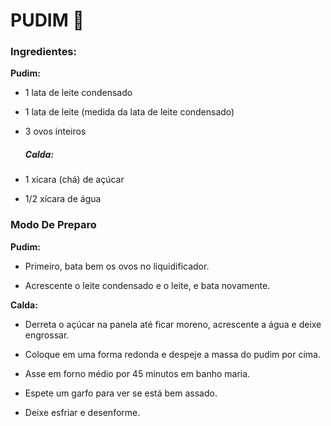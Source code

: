 # PUDIM 🍮 

### Ingredientes:

**Pudim:**

- 1 lata de leite condensado

- 1 lata de leite (medida da lata de leite condensado)

- 3 ovos inteiros

  

  ##### **Calda:**

- 1 xícara (chá) de açúcar

- 1/2 xícara de água



### Modo De Preparo

**Pudim:**

- Primeiro, bata bem os ovos no liquidificador.

- Acrescente o leite condensado e o leite, e bata novamente.



**Calda:**

- Derreta o açúcar na panela até ficar moreno, acrescente a água e deixe engrossar.

- Coloque em uma forma redonda e despeje a massa do pudim por cima.

- Asse em forno médio por 45 minutos em banho maria.

- Espete um garfo para ver se está bem assado.

- Deixe esfriar e desenforme.